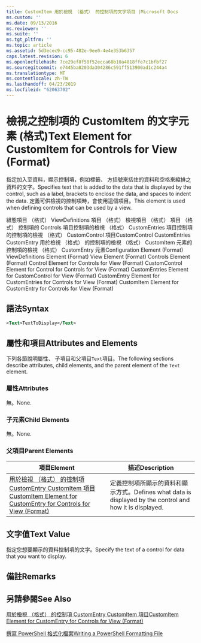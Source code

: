 ```yaml
---
title: CustomItem 用於檢視 （格式） 的控制項的文字項目 |Microsoft Docs
ms.custom: ''
ms.date: 09/13/2016
ms.reviewer: ''
ms.suite: ''
ms.tgt_pltfrm: ''
ms.topic: article
ms.assetid: 5d3ecec9-cc95-482e-9ee0-4e4e353b6357
caps.latest.revision: 6
ms.openlocfilehash: 7ce29ef8f58f52ecca68b10a4818ffe7c1bfbf27
ms.sourcegitcommit: e7445ba8203da304286c591ff513900ad1c244a4
ms.translationtype: MT
ms.contentlocale: zh-TW
ms.lasthandoff: 04/23/2019
ms.locfileid: "62063702"
---
```

# <a name="text-element-for-customitem-for-controls-for-view-format"></a><span data-ttu-id="cda44-102">檢視之控制項的 CustomItem 的文字元素 (格式)</span><span class="sxs-lookup"><span data-stu-id="cda44-102">Text Element for CustomItem for Controls for View (Format)</span></span>

<span data-ttu-id="cda44-103">指定加入至資料，顯示控制項，例如標籤、 方括號來括住的資料和空格來縮排之資料的文字。</span><span class="sxs-lookup"><span data-stu-id="cda44-103">Specifies text that is added to the data that is displayed by the control, such as a label, brackets to enclose the data, and spaces to indent the data.</span></span> <span data-ttu-id="cda44-104">定義可供檢視的控制項時，會使用這個項目。</span><span class="sxs-lookup"><span data-stu-id="cda44-104">This element is used when defining controls that can be used by a view.</span></span>

<span data-ttu-id="cda44-105">組態項目 （格式） ViewDefinitions 項目 （格式） 檢視項目 （格式） 項目 （格式） 控制項的 Controls 項目控制項的檢視 （格式） CustomEntries 項目控制項的控制項的檢視 （格式） CustomControl 項目CustomControl CustomEntries CustomEntry 用於檢視 （格式） 的控制項的檢視 （格式） CustomItem 元素的控制項的檢視 （格式） CustomEntry 元素</span><span class="sxs-lookup"><span data-stu-id="cda44-105">Configuration Element (Format) ViewDefinitions Element (Format) View Element (Format) Controls Element (Format) Control Element for Controls for View (Format) CustomControl Element for Control for Controls for View (Format) CustomEntries Element for CustomControl for View (Format) CustomEntry Element for CustomEntries for Controls for View (Format) CustomItem Element for CustomEntry for Controls for View (Format)</span></span>

## <a name="syntax"></a><span data-ttu-id="cda44-106">語法</span><span class="sxs-lookup"><span data-stu-id="cda44-106">Syntax</span></span>

```xml
<Text>TextToDisplay</Text>
```

## <a name="attributes-and-elements"></a><span data-ttu-id="cda44-107">屬性和項目</span><span class="sxs-lookup"><span data-stu-id="cda44-107">Attributes and Elements</span></span>

<span data-ttu-id="cda44-108">下列各節說明屬性、 子項目和父項目`Text`項目。</span><span class="sxs-lookup"><span data-stu-id="cda44-108">The following sections describe attributes, child elements, and the parent element of the `Text` element.</span></span>

### <a name="attributes"></a><span data-ttu-id="cda44-109">屬性</span><span class="sxs-lookup"><span data-stu-id="cda44-109">Attributes</span></span>

<span data-ttu-id="cda44-110">無。</span><span class="sxs-lookup"><span data-stu-id="cda44-110">None.</span></span>

### <a name="child-elements"></a><span data-ttu-id="cda44-111">子元素</span><span class="sxs-lookup"><span data-stu-id="cda44-111">Child Elements</span></span>

<span data-ttu-id="cda44-112">無。</span><span class="sxs-lookup"><span data-stu-id="cda44-112">None.</span></span>

### <a name="parent-elements"></a><span data-ttu-id="cda44-113">父項目</span><span class="sxs-lookup"><span data-stu-id="cda44-113">Parent Elements</span></span>

|<span data-ttu-id="cda44-114">項目</span><span class="sxs-lookup"><span data-stu-id="cda44-114">Element</span></span>|<span data-ttu-id="cda44-115">描述</span><span class="sxs-lookup"><span data-stu-id="cda44-115">Description</span></span>|
|-------------|-----------------|
|[<span data-ttu-id="cda44-116">用於檢視 （格式） 的控制項 CustomEntry CustomItem 項目</span><span class="sxs-lookup"><span data-stu-id="cda44-116">CustomItem Element for CustomEntry for Controls for View (Format)</span></span>](./customitem-element-for-customentry-for-controls-for-view-format.md)|<span data-ttu-id="cda44-117">定義控制項所顯示的資料和顯示方式。</span><span class="sxs-lookup"><span data-stu-id="cda44-117">Defines what data is displayed by the control and how it is displayed.</span></span>|

## <a name="text-value"></a><span data-ttu-id="cda44-118">文字值</span><span class="sxs-lookup"><span data-stu-id="cda44-118">Text Value</span></span>

<span data-ttu-id="cda44-119">指定您想要顯示的資料控制項的文字。</span><span class="sxs-lookup"><span data-stu-id="cda44-119">Specify the text of a control for data that you want to display.</span></span>

## <a name="remarks"></a><span data-ttu-id="cda44-120">備註</span><span class="sxs-lookup"><span data-stu-id="cda44-120">Remarks</span></span>

## <a name="see-also"></a><span data-ttu-id="cda44-121">另請參閱</span><span class="sxs-lookup"><span data-stu-id="cda44-121">See Also</span></span>

[<span data-ttu-id="cda44-122">用於檢視 （格式） 的控制項 CustomEntry CustomItem 項目</span><span class="sxs-lookup"><span data-stu-id="cda44-122">CustomItem Element for CustomEntry for Controls for View (Format)</span></span>](./customitem-element-for-customentry-for-controls-for-view-format.md)

[<span data-ttu-id="cda44-123">撰寫 PowerShell 格式化檔案</span><span class="sxs-lookup"><span data-stu-id="cda44-123">Writing a PowerShell Formatting File</span></span>](./writing-a-powershell-formatting-file.md)
